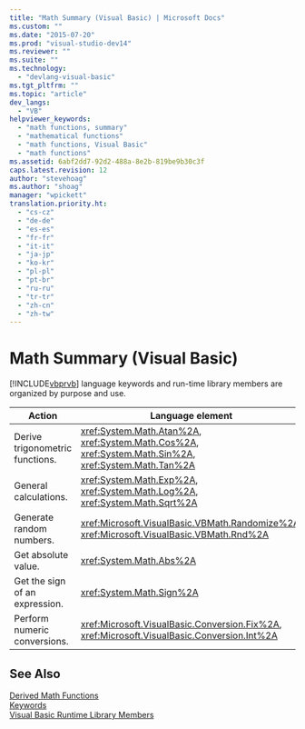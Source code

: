 ```yaml
---
title: "Math Summary (Visual Basic) | Microsoft Docs"
ms.custom: ""
ms.date: "2015-07-20"
ms.prod: "visual-studio-dev14"
ms.reviewer: ""
ms.suite: ""
ms.technology: 
  - "devlang-visual-basic"
ms.tgt_pltfrm: ""
ms.topic: "article"
dev_langs: 
  - "VB"
helpviewer_keywords: 
  - "math functions, summary"
  - "mathematical functions"
  - "math functions, Visual Basic"
  - "math functions"
ms.assetid: 6abf2dd7-92d2-488a-8e2b-819be9b30c3f
caps.latest.revision: 12
author: "stevehoag"
ms.author: "shoag"
manager: "wpickett"
translation.priority.ht: 
  - "cs-cz"
  - "de-de"
  - "es-es"
  - "fr-fr"
  - "it-it"
  - "ja-jp"
  - "ko-kr"
  - "pl-pl"
  - "pt-br"
  - "ru-ru"
  - "tr-tr"
  - "zh-cn"
  - "zh-tw"
---
```

# Math Summary (Visual Basic)
[!INCLUDE[vbprvb](../../../csharp/programming-guide/concepts/linq/includes/vbprvb_md.md)] language keywords and run-time library members are organized by purpose and use.  
  
|Action|Language element|  
|------------|----------------------|  
|Derive trigonometric functions.|<xref:System.Math.Atan%2A>, <xref:System.Math.Cos%2A>, <xref:System.Math.Sin%2A>, <xref:System.Math.Tan%2A>|  
|General calculations.|<xref:System.Math.Exp%2A>, <xref:System.Math.Log%2A>, <xref:System.Math.Sqrt%2A>|  
|Generate random numbers.|<xref:Microsoft.VisualBasic.VBMath.Randomize%2A>, <xref:Microsoft.VisualBasic.VBMath.Rnd%2A>|  
|Get absolute value.|<xref:System.Math.Abs%2A>|  
|Get the sign of an expression.|<xref:System.Math.Sign%2A>|  
|Perform numeric conversions.|<xref:Microsoft.VisualBasic.Conversion.Fix%2A>, <xref:Microsoft.VisualBasic.Conversion.Int%2A>|  
  
## See Also  
 [Derived Math Functions](../../../visual-basic/language-reference/keywords/derived-math-functions.md)   
 [Keywords](../../../visual-basic/language-reference/keywords/index.md)   
 [Visual Basic Runtime Library Members](../../../visual-basic/language-reference/runtime-library-members.md)